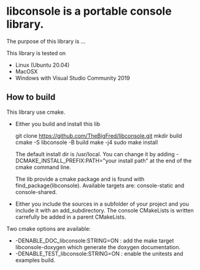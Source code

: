 # libconsole is a portable console library.

The purpose of this library is ...

This library is tested on

* Linux (Ubuntu 20.04)
* MacOSX
* Windows with Visual Studio Community 2019


## How to build

This library use cmake.

* Either you build and install this lib

   git clone https://github.com/TheBigFred/libconsole.git
   mkdir build
   cmake -S libconsole -B build
   make -j4
   sudo make install

   The default install dir is /usr/local. You can change it by adding -DCMAKE_INSTALL_PREFIX:PATH="your install path"
   at the end of the cmake command line.

   The lib provide a cmake package and is found with find_package(libconsole). Available targets are:
   console-static and console-shared.

* Either you include the sources in a subfolder of your project and you include it with an add_subdirectory.
The console CMakeLists is written carrefully be added in a parent CMakeLists.

Two cmake options are available:

* -DENABLE_DOC_libconsole:STRING=ON : add the make target libconsole-doxygen which generate the doxygen documentation.
* -DENABLE_TEST_libconsole:STRING=ON : enable the unitests and examples build.

